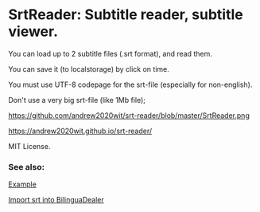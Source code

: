 # SrtReader: Subtitle reader, subtitle viewer.

You can load up to 2 subtitle files (.srt format), and read them.

You can save it (to localstorage) by click on time.

You must use UTF-8 codepage for the srt-file (especially for non-english).

Don't use a very big srt-file (like 1Mb file);

https://github.com/andrew2020wit/srt-reader/blob/master/SrtReader.png

https://andrew2020wit.github.io/srt-reader/

MIT License.

### See also:

[Example](https://github.com/andrew2020wit/bilingua-dealer/tree/master/subtitles-examples)

[Import srt into BilinguaDealer](https://github.com/andrew2020wit/bilingua-dealer)

